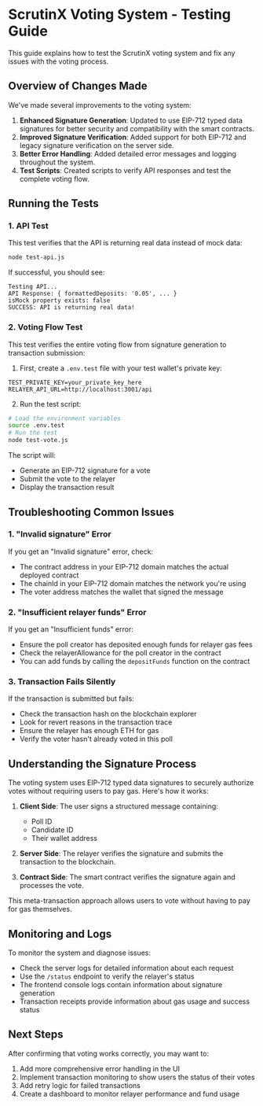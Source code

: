 # ScrutinX Voting System - Testing Guide

This guide explains how to test the ScrutinX voting system and fix any issues with the voting process.

## Overview of Changes Made

We've made several improvements to the voting system:

1. **Enhanced Signature Generation**: Updated to use EIP-712 typed data signatures for better security and compatibility with the smart contracts.
2. **Improved Signature Verification**: Added support for both EIP-712 and legacy signature verification on the server side.
3. **Better Error Handling**: Added detailed error messages and logging throughout the system.
4. **Test Scripts**: Created scripts to verify API responses and test the complete voting flow.

## Running the Tests

### 1. API Test

This test verifies that the API is returning real data instead of mock data:

```bash
node test-api.js
```

If successful, you should see:
```
Testing API...
API Response: { formattedDeposits: '0.05', ... }
isMock property exists: false
SUCCESS: API is returning real data!
```

### 2. Voting Flow Test

This test verifies the entire voting flow from signature generation to transaction submission:

1. First, create a `.env.test` file with your test wallet's private key:

```
TEST_PRIVATE_KEY=your_private_key_here
RELAYER_API_URL=http://localhost:3001/api
```

2. Run the test script:

```bash
# Load the environment variables
source .env.test
# Run the test
node test-vote.js
```

The script will:
- Generate an EIP-712 signature for a vote
- Submit the vote to the relayer
- Display the transaction result

## Troubleshooting Common Issues

### 1. "Invalid signature" Error

If you get an "Invalid signature" error, check:

- The contract address in your EIP-712 domain matches the actual deployed contract
- The chainId in your EIP-712 domain matches the network you're using
- The voter address matches the wallet that signed the message

### 2. "Insufficient relayer funds" Error

If you get an "Insufficient funds" error:

- Ensure the poll creator has deposited enough funds for relayer gas fees
- Check the relayerAllowance for the poll creator in the contract
- You can add funds by calling the `depositFunds` function on the contract

### 3. Transaction Fails Silently

If the transaction is submitted but fails:

- Check the transaction hash on the blockchain explorer
- Look for revert reasons in the transaction trace
- Ensure the relayer has enough ETH for gas
- Verify the voter hasn't already voted in this poll

## Understanding the Signature Process

The voting system uses EIP-712 typed data signatures to securely authorize votes without requiring users to pay gas. Here's how it works:

1. **Client Side**: The user signs a structured message containing:
   - Poll ID
   - Candidate ID
   - Their wallet address

2. **Server Side**: The relayer verifies the signature and submits the transaction to the blockchain.

3. **Contract Side**: The smart contract verifies the signature again and processes the vote.

This meta-transaction approach allows users to vote without having to pay for gas themselves.

## Monitoring and Logs

To monitor the system and diagnose issues:

- Check the server logs for detailed information about each request
- Use the `/status` endpoint to verify the relayer's status
- The frontend console logs contain information about signature generation
- Transaction receipts provide information about gas usage and success status

## Next Steps

After confirming that voting works correctly, you may want to:

1. Add more comprehensive error handling in the UI
2. Implement transaction monitoring to show users the status of their votes
3. Add retry logic for failed transactions
4. Create a dashboard to monitor relayer performance and fund usage 